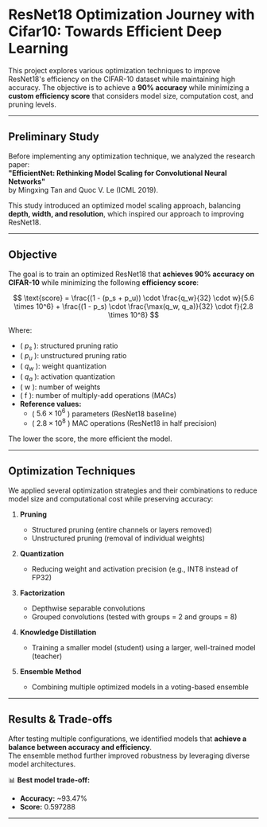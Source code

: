 # ResNet18 Optimization Journey with Cifar10: Towards Efficient Deep Learning  

This project explores various optimization techniques to improve ResNet18's efficiency on the CIFAR-10 dataset while maintaining high accuracy. The objective is to achieve a **90% accuracy** while minimizing a **custom efficiency score** that considers model size, computation cost, and pruning levels.

---

## Preliminary Study  
Before implementing any optimization technique, we analyzed the research paper:  
**"EfficientNet: Rethinking Model Scaling for Convolutional Neural Networks"**  
by Mingxing Tan and Quoc V. Le (ICML 2019).  

This study introduced an optimized model scaling approach, balancing **depth, width, and resolution**, which inspired our approach to improving ResNet18.

---

## Objective  
The goal is to train an optimized ResNet18 that **achieves 90% accuracy on CIFAR-10** while minimizing the following **efficiency score**:

$$
\text{score} = \frac{(1 - (p_s + p_u)) \cdot \frac{q_w}{32} \cdot w}{5.6 \times 10^6} + \frac{(1 - p_s) \cdot \frac{\max(q_w, q_a)}{32} \cdot f}{2.8 \times 10^8}
$$

Where:  
- \( $p_s$ \): structured pruning ratio  
- \( $p_u$ \): unstructured pruning ratio  
- \( $q_w$ \): weight quantization  
- \( $q_a$ \): activation quantization  
- \( w \): number of weights  
- \( f \): number of multiply-add operations (MACs)  
- **Reference values:**  
  - \( $5.6 \times 10^6$ \) parameters (ResNet18 baseline)  
  - \( $2.8 \times 10^8$ \) MAC operations (ResNet18 in half precision)  

The lower the score, the more efficient the model.

---

## Optimization Techniques  

We applied several optimization strategies and their combinations to reduce model size and computational cost while preserving accuracy:

1. **Pruning**  
   - Structured pruning (entire channels or layers removed)  
   - Unstructured pruning (removal of individual weights)  

2. **Quantization**  
   - Reducing weight and activation precision (e.g., INT8 instead of FP32)  

3. **Factorization**  
   - Depthwise separable convolutions  
   - Grouped convolutions (tested with groups = 2 and groups = 8)  

4. **Knowledge Distillation**  
   - Training a smaller model (student) using a larger, well-trained model (teacher)  

5. **Ensemble Method**  
   - Combining multiple optimized models in a voting-based ensemble  

---

## Results & Trade-offs  

After testing multiple configurations, we identified models that **achieve a balance between accuracy and efficiency**.  
The ensemble method further improved robustness by leveraging diverse model architectures.

📊 **Best model trade-off:**  
- **Accuracy:** ~93.47%  
- **Score:** 0.597288

---

